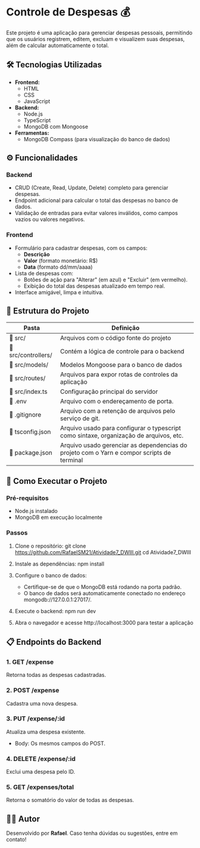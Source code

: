 # Controle de Despesas 💰

Este projeto é uma aplicação para gerenciar despesas pessoais, permitindo que os usuários registrem, editem, excluam e visualizem suas despesas, além de calcular automaticamente o total.

## 🛠️ Tecnologias Utilizadas
- **Frontend:**
  - HTML
  - CSS
  - JavaScript
- **Backend:**
  - Node.js
  - TypeScript
  - MongoDB com Mongoose
- **Ferramentas:**
  - MongoDB Compass (para visualização do banco de dados)

## ⚙️ Funcionalidades
### Backend
- CRUD (Create, Read, Update, Delete) completo para gerenciar despesas.
- Endpoint adicional para calcular o total das despesas no banco de dados.
- Validação de entradas para evitar valores inválidos, como campos vazios ou valores negativos.

### Frontend
- Formulário para cadastrar despesas, com os campos:
  - **Descrição**
  - **Valor** (formato monetário: R$)
  - **Data** (formato dd/mm/aaaa)
- Lista de despesas com:
  - Botões de ação para "Alterar" (em azul) e "Excluir" (em vermelho).
  - Exibição do total das despesas atualizado em tempo real.
- Interface amigável, limpa e intuitiva.

## 📁 Estrutura do Projeto
| Pasta                    | Definição                                                                                  |
| ------------------------ | ------------------------------------------------------------------------------------------ |
| 📁 src/                   | Arquivos com o código fonte do projeto                                                     |
| 📁 src/controllers/        | Contém a lógica de controle para o backend                                            |
| 📁 src/models/             | Modelos Mongoose para o banco de dados                                     |
| 📁 src/routes/            | Arquivos para expor rotas de controles da aplicação                                        |
| 📁 src/index.ts               | Configuração principal do servidor     |
| 📄 .env          | Arquivo com o endereçamento de porta.     |
| 📄 .gitignore          | Arquivo com a retenção de arquivos pelo serviço de git.     |
| 📄 tsconfig.json          | Arquivo usado para configurar o typescript como sintaxe, organização de arquivos, etc.     |
| 📄 package.json           | Arquivo usado gerenciar as dependencias do projeto com o Yarn e compor scripts de terminal |

## 🚀 Como Executar o Projeto
### Pré-requisitos
- Node.js instalado
- MongoDB em execução localmente

### Passos
1. Clone o repositório:
   git clone https://github.com/RafaelSM21/Atividade7_DWIII.git
   cd Atividade7_DWIII

2. Instale as dependências:
   npm install

3. Configure o banco de dados:
   - Certifique-se de que o MongoDB está rodando na porta padrão.
   - O banco de dados será automaticamente conectado no endereço mongodb://127.0.0.1:27017/.

4. Execute o backend:
   npm run dev

5. Abra o navegador e acesse http://localhost:3000 para testar a aplicação

## 📋 Endpoints do Backend
### 1. GET /expense
Retorna todas as despesas cadastradas.

### 2. POST /expense
Cadastra uma nova despesa.

### 3. PUT /expense/:id
Atualiza uma despesa existente.
- Body: Os mesmos campos do POST.

### 4. DELETE /expense/:id
Exclui uma despesa pelo ID.

### 5. GET /expenses/total
Retorna o somatório do valor de todas as despesas.

## 🧑‍💻 Autor
Desenvolvido por **Rafael**. Caso tenha dúvidas ou sugestões, entre em contato!
